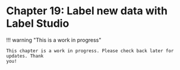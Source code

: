 # Chapter 19: Label new data with Label Studio

!!! warning "This is a work in progress"

    This chapter is a work in progress. Please check back later for updates. Thank
    you!
